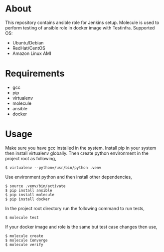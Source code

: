 # About

This repository contains ansible role for Jenkins setup. Molecule is used to perform testing of ansible role in docker image with Testinfra. Supported OS:

* Ubuntu/Debian
* RedHat/CentOS
* Amazon Linux AMI

# Requirements

* gcc
* pip
* virtualenv
* molecule
* ansible
* docker

# Usage

Make sure you have gcc installed in the system. Install pip in your system then install virtualenv globally. Then create python environment in the project root as following,

```
$ virtualenv --python=/usr/bin/python .venv
```

Use environment python and then install other dependencies,

```
$ source .venv/bin/activate
$ pip install ansible
$ pip install molecule
$ pip install docker
```

In the project root directory run the following command to run tests,

```
$ molecule test
```

If your docker image and role is the same but test case changes then use,

```
$ molecule create
$ molecule Converge
$ molecule verify
```
